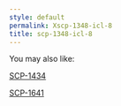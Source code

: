 ```yaml
---
style: default
permalink: Xscp-1348-icl-8
title: scp-1348-icl-8
---
```

You may also like:

[SCP-1434](http://scp-wiki.net/scp-1434)

[SCP-1641](http://scp-wiki.net/scp-1641)
